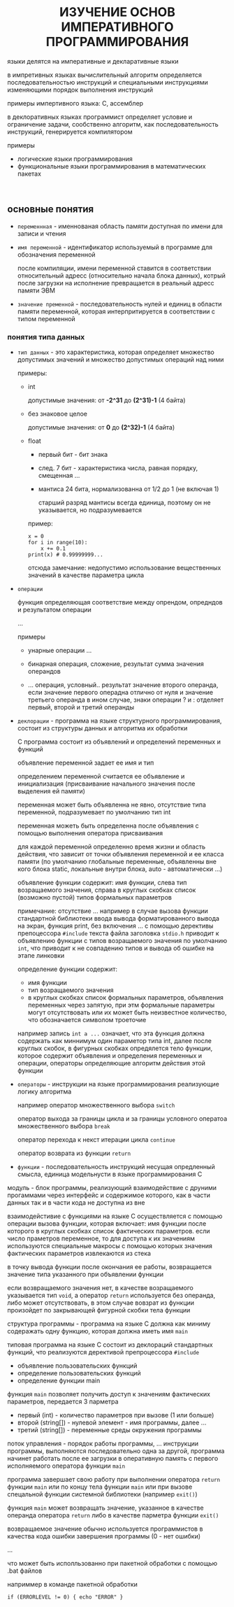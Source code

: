 <h1 align="center"><b>ИЗУЧЕНИЕ ОСНОВ ИМПЕРАТИВНОГО ПРОГРАММИРОВАНИЯ</b></h1>

языки делятся на императивные и декларативные языки

в импретивных языках вычислительный алгоритм определяется последовательностью инструкций и специальными инструкциями изменяющими порядок выполнения инструкций

примеры импертивного языка: C, ассемблер

в деклоративных языках программист определяет условие и ограничение задачи, сообственно алгоритм, как последовательность инструкций, генерируется компилятором

примеры 
 - логические языки программирования
 - функциональные языки программирования в математических пакетах

<br>

## основные понятия 

- `переменнная` - именнованая область памяти доступная по имени для записи и чтения

- `имя переменной` - идентификатор используемый в программе для обозначения переменной

  после компиляции, имени переменной ставится в соответствии относительный адресс (относительно начала блока данных), котрый после загрузки на исполнение превращается в реальный адресс памяти ЭВМ

- `значение пременной` - последовательность нулей и единиц в области памяти переменной, которая интерпритируется в соответствии с типом переменной 

### понятия типа данных

- `тип данных` - это характеристика, которая определяет множество допустимых значений и множество допустимых операций над ними 

  примеры:

  - int
      
      допустимые значения: от **-2^31** до **(2^31)-1** (4 байта)

  - без знаковое целое

      допустимые значения: от **0** до **(2^32)-1** (4 байта)

  - float
    
    - первый бит - бит знака
    - след. 7 бит - характеристика числа, равная порядку, смещенная ...
    - мантиса 24 бита, нормализованна от 1/2 до 1 (не включая 1)
      
      старший разряд мантисы всегда единица, поэтому он не указывается, но подразумевается
    
    пример:

        x = 0
        for i in range(10):
            x += 0.1
        print(x) # 0.99999999...

    отсюда замечание: недопустимо использование вещественных значений в качестве параметра цикла

- `операции`

  функция определяющая соответствие между опрендом, опредндов и результатом операции

  ...

  примеры

  - унарные операции ... 

  - бинарная операция, сложение, результат сумма значения операндов

  - ... операция, условный.. результат значение второго операнда, если значение первого операдна отлично от нуля и значение третьего операнда в ином случае, знаки операции ? и : отделяет первый, второй и третий операнды

- `деклорации` - программа на языке структурного программирования, состоит из структуры данных и алгоритма их обработки

  С программа состоит из объявлений и определений переменных и функций

  объявление переменной задает ее имя и тип

  определением переменной считается ее объявление и инициализация (присваивание начального значения после выделения ей памяти)

  переменная может быть объявленна не явно, отсутствие типа переменной, подразумевает по умолчанию тип int

  переменная можеть быть определенна после объявления с помощью выполнения оператора присваивания 

  для каждой переменной определенно время жизни и область действия, что зависит от точки объявления переменной и ее класса памяти (по умолчанию глобальные переменные, объявленны вне кого блока static, локальные внутри блока, auto - автоматически ...)

  объявление функции содержит: имя функции, слева тип возращаемого значения, справа в круглых скобках список (возможно пустой) типов формальных параметров

  примечание: отсутствие ...  например в случае вызова функции стандартной библиотеки ввода вывода форматированного вывода на экран, функция print, без включения ... с  помощью дерективы препоцессора `#include` текста файла заголовка `stdio.h` приводит к объявлению функции с типов возращаемого значения по умолчанию `int`, что приводит к не совпадению типов и вывода об ошибке на этапе линковки

  определение функции содержит: 
  - имя функции  
  - тип возращаемого значения
  - в круглых скобках список формальных параметров, объявления переменных через запятую, при этм формальные параметры могут отсутствовать или их может быть неизвестное количество, что обозначается символом троеточие

  например запись `int a ...` означает, что эта функция должна содержать как миннимум один параметор типа int, далее после круглых скобок, в фигурных скобках опредялется тело функции, которое содержит объявления и определения переменных и операции, операторы определяющие алгоритм действия этой функции 

- `операторы` - инструкции на языке программирования реализующие логику алгоритма

  например оператор множественного выбора `switch` 

  оператор выхода за границы цикла и за границы условного оператоа множественного выбора `break`

  оператор перехода к некст итерации цикла `continue`

  оператор возврата из функции `return`

- `функции` - последовательность инструкций несущая опредленный смысла, единица модельнусти в языке программирования C

модуль - блок программы, реализующий взаимодействие с друними прогаммами через интерфейс и содержимое которого, как в части данных так и в части кода не доступна из вне

взаимодейстивие с функциями на языке С осуществляется с помощью операции вызова функции, которая включает: имя функции после которого в круглых скобках список фактических параметров. если число праметров переменное, то для доступа к их значениям используются специальные макросы с помощью которых значения фактических параметров извлекаются из стека

в точку вывода функции после окончания ее работы, возвращается значение типа указанного при объявлении функции 

если возвращаемого значения нет, в качестве возращаемого указывается тип `void`, а оператор `return` используется без операнда, либо может отсутствовать, в этом случае вовзрат из функции произойдет по закрывающей фигурной скобки тела функции

структура программы - программа на языке C должна как миниму содеражать одну функцию, которая должна иметь имя `main`

типовая программа на языке C состоит из деклораций стандартных функций, что реализуются дерективой препроцессора `#include`

- объявление пользовательских функций
- определение пользовательских функций
- определение функции main

функция `main` позволяет получить доступ к значениям фактических параметров, передается 3 парметра

- первый (int) - количество параметров при вызове (1 или больше)
- второй (string[]) - нулевой элемент - имя программы, далее ...
- третий (string[]) - переменные среды окружения программы

поток управления - порядок работы программы, ... инструкции программы, выполняются последовательно одна за другой, программа начинет работать после ее загрузки в оперативную память с первого исполняемого оператора функции `main`

программа завершает свою работу при выполнении оператора `return` функции `main` или по концу тела функции `main` или при вызове спецальной функции системной библиотеки (например `exit()`)

функция `main` может возвращать значение, указанное в качестве операнда оператора `return` либо в качестве парметра функции `exit()`

возвращаемое значение обычно используется программистов в качества кода ошибки завершения программы (0 - нет ошибки)

...

что может быть исполльзованно при пакетной обработки с помощью .bat файлов 

наприммер в команде пакетной обработки

    if (ERRORLEVEL != 0) { echo "ERROR" }

